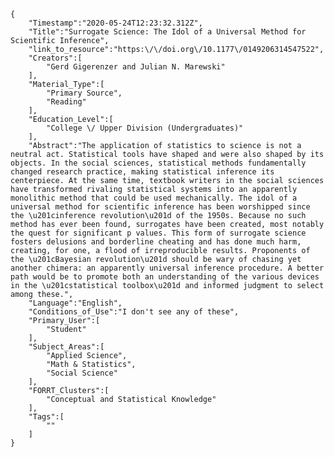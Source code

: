 
    {
        "Timestamp":"2020-05-24T12:23:32.312Z",
        "Title":"Surrogate Science: The Idol of a Universal Method for Scientific Inference",
        "link_to_resource":"https:\/\/doi.org\/10.1177\/0149206314547522",
        "Creators":[
            "Gerd Gigerenzer and Julian N. Marewski"
        ],
        "Material_Type":[
            "Primary Source",
            "Reading"
        ],
        "Education_Level":[
            "College \/ Upper Division (Undergraduates)"
        ],
        "Abstract":"The application of statistics to science is not a neutral act. Statistical tools have shaped and were also shaped by its objects. In the social sciences, statistical methods fundamentally changed research practice, making statistical inference its centerpiece. At the same time, textbook writers in the social sciences have transformed rivaling statistical systems into an apparently monolithic method that could be used mechanically. The idol of a universal method for scientific inference has been worshipped since the \u201cinference revolution\u201d of the 1950s. Because no such method has ever been found, surrogates have been created, most notably the quest for significant p values. This form of surrogate science fosters delusions and borderline cheating and has done much harm, creating, for one, a flood of irreproducible results. Proponents of the \u201cBayesian revolution\u201d should be wary of chasing yet another chimera: an apparently universal inference procedure. A better path would be to promote both an understanding of the various devices in the \u201cstatistical toolbox\u201d and informed judgment to select among these.",
        "Language":"English",
        "Conditions_of_Use":"I don't see any of these",
        "Primary_User":[
            "Student"
        ],
        "Subject_Areas":[
            "Applied Science",
            "Math & Statistics",
            "Social Science"
        ],
        "FORRT_Clusters":[
            "Conceptual and Statistical Knowledge"
        ],
        "Tags":[
            ""
        ]
    }
